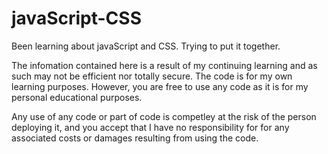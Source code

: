 # javaScript-CSS
Been learning about javaScript and CSS. Trying to put it together.

The infomation contained here is a result of my continuing learning and as such may not be efficient nor totally secure.
The code is for my own learning purposes. However, you are free to use any code as it is for my personal educational purposes.

Any use of any code or part of code is competley at the risk of the person deploying it, and you accept that I have no responsibility for for any associated costs or damages resulting from using the code.
